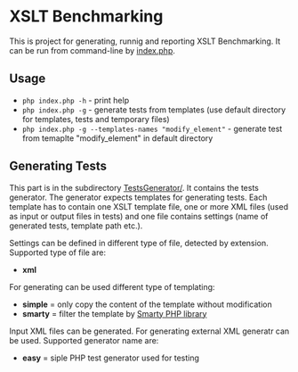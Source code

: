 XSLT Benchmarking
=================

This is project for generating, runnig and reporting XSLT Benchmarking.
It can be run from command-line by [index.php](./XSLT-Benchmarking/tree/master/XSLTBenchmarking/index.php).

Usage
-----

* <code>php index.php -h</code> - print help
* <code>php index.php -g</code> - generate tests from templates (use default directory for templates, tests and temporary files)
* <code>php index.php -g --templates-names "modify_element"</code> - generate test from temaplte "modify_element" in default directory

Generating Tests
----------------
This part is in the subdirectory [TestsGenerator/](./XSLT-Benchmarking/tree/master/XSLTBenchmarking/TestsGenerator/).
It contains the tests generator. The generator expects templates for generating tests.
Each template has to contain one XSLT template file, one or more XML files
(used as input or output files in tests) and one file contains settings
(name of generated tests, template path etc.).

Settings can be defined in different type of file, detected by extension.
Supported type of file are:

* __xml__

For generating can be used different type of templating:

* __simple__ = only copy the content of the template without modification
* __smarty__ = filter the template by [Smarty PHP library](http://www.smarty.net/)

Input XML files can be generated. For generating external XML generatr can be used.
Supported generator name are:

* __easy__ = siple PHP test generator used for testing
